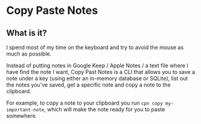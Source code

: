 # Copy Paste Notes

## What is it?

I spend most of my time on the keyboard and try to avoid the mouse as much as possible.

Instead of putting notes in Google Keep / Apple Notes / a text file where I have find the note I want, Copy Past Notes is a CLI that allows you to save a note under a key (using either an in-memory database or SQLite), list out the notes you've saved, get a specific note and copy a note to the clipboard.

For example, to copy a note to your clipboard you run `cpn copy my-important-note`, which will make the note ready for you to paste somewhere.

